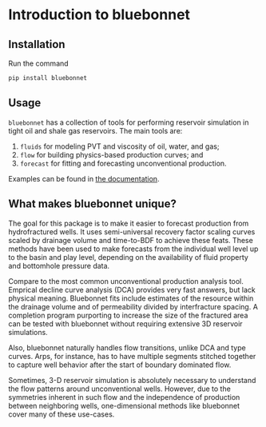 # Introduction to bluebonnet


## Installation

Run the command

```bash
pip install bluebonnet
```

## Usage

`bluebonnet` has a collection of tools for performing reservoir simulation in
tight oil and shale gas reservoirs. The main tools are:

1. `fluids` for modeling PVT and viscosity of oil, water, and gas;
2. `flow` for building physics-based production curves; and
3. `forecast` for fitting and forecasting unconventional production.

Examples can be found in
[the documentation](https://bluebonnet.readthedocs.io/en/latest).

## What makes bluebonnet unique?

The goal for this package is to make it easier to forecast production from
hydrofractured wells. It uses semi-universal recovery factor scaling curves
scaled by drainage volume and time-to-BDF to achieve these feats. These methods
have been used to make forecasts from the individual well level up to the basin
and play level, depending on the availability of fluid property and bottomhole
pressure data.

Compare to the most common unconventional production analysis tool. Emprical
decline curve analysis (DCA) provides very fast answers, but lack physical
meaning. Bluebonnet fits include estimates of the resource within the drainage
volume and of permeability divided by interfracture spacing. A completion
program purporting to increase the size of the fractured area can be tested with
bluebonnet without requiring extensive 3D reservoir simulations.

Also, bluebonnet naturally handles flow transitions, unlike DCA and type curves.
Arps, for instance, has to have multiple segments stitched together to capture
well behavior after the start of boundary dominated flow.

Sometimes, 3-D reservoir simulation is absolutely necessary to understand the
flow patterns around unconventional wells. However, due to the symmetries
inherent in such flow and the independence of production between neighboring
wells, one-dimensional methods like bluebonnet cover many of these use-cases.
